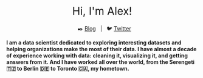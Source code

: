 <h1 style="font-weight:normal" align="center">
  &nbsp;Hi, I'm Alex!&nbsp;
</h1>

<div align="center">
  
&nbsp;&nbsp;&nbsp;:black_nib: [Blog][Blog]&nbsp;&nbsp;&nbsp;|&nbsp;&nbsp;&nbsp;:bird: [Twitter][Twitter]

</div>

<!--
Quick Link
-->

[Blog]:https://alexcookson.com
[Twitter]:https://twitter.com/alexcookson


**I am a data scientist dedicated to exploring interesting datasets and helping organizations make the most of their data. I have almost a decade of experience working with data: cleaning it, visualizing it, and getting answers from it. And I have worked all over the world, from the Serengeti :tanzania: to Berlin :de: to Toronto :canada:, my hometown.**
